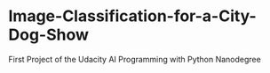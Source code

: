 # Image-Classification-for-a-City-Dog-Show
First Project of the Udacity AI Programming with Python Nanodegree
